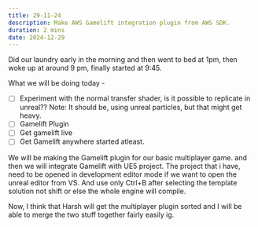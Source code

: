 ```yaml
---
title: 29-11-24
description: Make AWS Gamelift integration plugin from AWS SDK.
duration: 2 mins
date: 2024-12-29
---
```

Did our laundry early in the morning and then went to bed at 1pm, then woke up at around 9 pm, finally started at 9:45.

What we will be doing today -

- [ ] Experiment with the normal transfer shader, is it possible to replicate in unreal?? Note: It should be, using unreal particles, but that might get heavy.
- [ ] Gamelift Plugin
- [ ] Get gamelift live
- [ ] Get Gamelift anywhere started atleast.

We will be making the Gamelift plugin for our basic multiplayer game. and then we will integrate Gamelift with UE5 project.
The project that i have, need to be opened in development editor mode if we want to open the unreal editor from VS.
And use only Ctrl+B after selecting the template solution not shift or else the whole engine will compile.

Now, I think that Harsh will get the multiplayer plugin sorted and I will be able to merge the two stuff together fairly easily ig.
